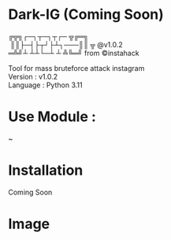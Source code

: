 # Dark-IG   (Coming Soon)
╔╦╗┌─┐┬─┐┬┌─   ╦╔═╗<br>
&nbsp;║║├─┤├┬┘├┴┐───║║ ╦ @v1.0.2<br>
═╩╝┴ ┴┴└─┴ ┴   ╩╚═╝ from ©instahack<br>

Tool for mass bruteforce attack instagram<br>
Version : v1.0.2<br>
Language : Python 3.11

# Use Module :
~

# Installation
Coming Soon

# Image

